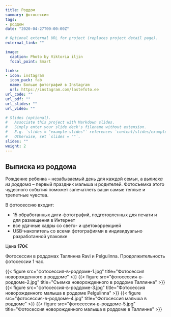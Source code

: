 ```yaml
---
title: Роддом
summary: фотосессии
tags:
- роддом
date: "2020-04-27T00:00:00Z"

# Optional external URL for project (replaces project detail page).
external_link: ""

image:
  caption: Photo by Viktoria iljin
  focal_point: Smart

links:
- icon: instagram
  icon_pack: fab
  name: Больше фотографий в Instagram 
  url: https://instagram.com/lastefoto.ee
url_code: ""
url_pdf: ""
url_slides: ""
url_video: ""

# Slides (optional).
#   Associate this project with Markdown slides.
#   Simply enter your slide deck's filename without extension.
#   E.g. `slides = "example-slides"` references `content/slides/example-slides.md`.
#   Otherwise, set `slides = ""`.
slides: ""
weight: 2
---
```


## Выписка из роддома
Рождение ребенка – незабываемый день для каждой семьи, а _выписка из роддома_ – первый праздник малыша и родителей. Фотосъемка этого чудесного события поможет запечатлеть ваши самые теплые и трепетные чувства.

В фотосессию входит:
* 15 обработанных диги-фотографий, подготовленных для печати и для размещения в Интернет
* все удачные кадры со свето- и цветокоррекцией
* USB-накопитель со всеми фотографиями в индивидуально разработанной упаковке

Цена **170**€

Фотосессии в роддомах Таллинна  Ravi и Pelgulinna. Продолжительность фотосессии 1 час. 

{{< figure src="фотосессия-в-роддоме-1.jpg" title="Фотосессия новорожденного в роддоме" >}}
{{< figure src="фотосессия-в-роддоме-2.jpg" title="Съемка новорожденного в роддоме Таллинна" >}}
{{< figure src="фотосессия-в-роддоме-3.jpg" title="Фотосессия новорожденного малыша в роддоме Pelgulinna" >}}
{{< figure src="фотосессия-в-роддоме-4.jpg" title="Фотосессия малыша в роддоме" >}}
{{< figure src="фотосессия-в-роддоме-5.jpg" title="Фотосессия новорожденного малыша в роддоме в Таллинне" >}}

